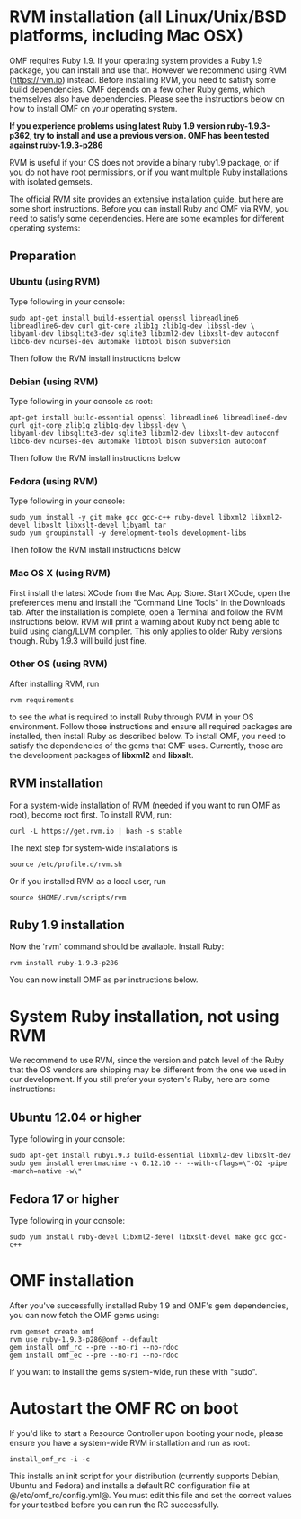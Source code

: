 # RVM installation (all Linux/Unix/BSD platforms, including Mac OSX)

OMF requires Ruby 1.9. If your operating system provides a Ruby 1.9 package, you can install and use that. However we recommend using RVM (https://rvm.io) instead. Before installing RVM, you need to satisfy some build dependencies. OMF depends on a few other Ruby gems, which themselves also have dependencies. Please see the instructions below on how to install OMF on your operating system.

__If you experience problems using latest Ruby 1.9 version ruby-1.9.3-p362, try to install and use a previous version. OMF has been tested against ruby-1.9.3-p286__

RVM is useful if your OS does not provide a binary ruby1.9 package, or if you do not have root permissions, or if you want multiple Ruby installations with isolated gemsets.

The [official RVM site](https://rvm.io) provides an extensive installation guide, but here are some short instructions. Before you can install Ruby and OMF via RVM, you need to satisfy some dependencies. Here are some examples for different operating systems:

## Preparation

### Ubuntu (using RVM)

Type following in your console:

    sudo apt-get install build-essential openssl libreadline6 libreadline6-dev curl git-core zlib1g zlib1g-dev libssl-dev \
    libyaml-dev libsqlite3-dev sqlite3 libxml2-dev libxslt-dev autoconf libc6-dev ncurses-dev automake libtool bison subversion

Then follow the RVM install instructions below

### Debian (using RVM)

Type following in your console as root:

    apt-get install build-essential openssl libreadline6 libreadline6-dev curl git-core zlib1g zlib1g-dev libssl-dev \
    libyaml-dev libsqlite3-dev sqlite3 libxml2-dev libxslt-dev autoconf libc6-dev ncurses-dev automake libtool bison subversion autoconf

Then follow the RVM install instructions below

### Fedora (using RVM)

Type following in your console:

    sudo yum install -y git make gcc gcc-c++ ruby-devel libxml2 libxml2-devel libxslt libxslt-devel libyaml tar
    sudo yum groupinstall -y development-tools development-libs

Then follow the RVM install instructions below

### Mac OS X (using RVM)

First install the latest XCode from the Mac App Store. Start XCode, open the preferences menu and install the "Command Line Tools" in the Downloads tab. After the installation is complete, open a Terminal and follow the RVM instructions below. RVM will print a warning about Ruby not being able to build using clang/LLVM compiler. This only applies to older Ruby versions though. Ruby 1.9.3 will build just fine.

### Other OS (using RVM)

After installing RVM, run

    rvm requirements

to see the what is required to install Ruby through RVM in your OS environment. Follow those instructions and ensure all required packages are installed, then install Ruby as described below. To install OMF, you need to satisfy the dependencies of the gems that OMF uses. Currently, those are the development packages of **libxml2** and **libxslt**.

## RVM installation

For a system-wide installation of RVM (needed if you want to run OMF as root), become root first. To install RVM, run:

    curl -L https://get.rvm.io | bash -s stable

The next step for system-wide installations is

    source /etc/profile.d/rvm.sh

Or if you installed RVM as a local user, run

    source $HOME/.rvm/scripts/rvm

## Ruby 1.9 installation

Now the 'rvm' command should be available. Install Ruby:

    rvm install ruby-1.9.3-p286

You can now install OMF as per instructions below.

# System Ruby installation, not using RVM

We recommend to use RVM, since the version and patch level of the Ruby that the OS vendors are shipping may be different from the one we used in our development. If you still prefer your system's Ruby, here are some instructions:

## Ubuntu 12.04 or higher

Type following in your console:

    sudo apt-get install ruby1.9.3 build-essential libxml2-dev libxslt-dev
    sudo gem install eventmachine -v 0.12.10 -- --with-cflags=\"-O2 -pipe -march=native -w\"

## Fedora 17 or higher

Type following in your console:

    sudo yum install ruby-devel libxml2-devel libxslt-devel make gcc gcc-c++

# OMF installation

After you've successfully installed Ruby 1.9 and OMF's gem dependencies, you can now fetch the OMF gems using:

    rvm gemset create omf
    rvm use ruby-1.9.3-p286@omf --default
    gem install omf_rc --pre --no-ri --no-rdoc
    gem install omf_ec --pre --no-ri --no-rdoc

If you want to install the gems system-wide, run these with "sudo".

# Autostart the OMF RC on boot

If you'd like to start a Resource Controller upon booting your node, please ensure you have a system-wide RVM installation and run as root:

    install_omf_rc -i -c

This installs an init script for your distribution (currently supports Debian, Ubuntu and Fedora) and installs a default RC configuration file at @/etc/omf_rc/config.yml@. You must edit this file and set the correct values for your testbed before you can run the RC successfully.
